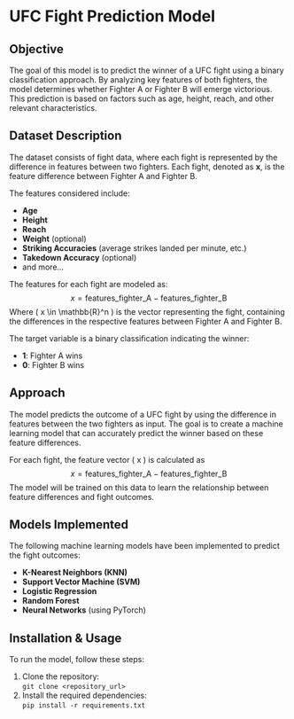 # UFC Fight Prediction Model

## Objective
The goal of this model is to predict the winner of a UFC fight using a binary classification approach. By analyzing key features of both fighters, the model determines whether Fighter A or Fighter B will emerge victorious. This prediction is based on factors such as age, height, reach, and other relevant characteristics.

## Dataset Description
The dataset consists of fight data, where each fight is represented by the difference in features between two fighters. Each fight, denoted as **x**, is the feature difference between Fighter A and Fighter B. 

The features considered include:
- **Age**
- **Height**
- **Reach**
- **Weight** (optional)
- **Striking Accuracies** (average strikes landed per minute, etc.)
- **Takedown Accuracy** (optional)
- and more...

The features for each fight are modeled as:
$$
x = \text{{features\_fighter\_A}} - \text{{features\_fighter\_B}}
$$
Where \( x \in \mathbb{R}^n \) is the vector representing the fight, containing the differences in the respective features between Fighter A and Fighter B.

The target variable is a binary classification indicating the winner:
- **1**: Fighter A wins
- **0**: Fighter B wins

## Approach
The model predicts the outcome of a UFC fight by using the difference in features between the two fighters as input. The goal is to create a machine learning model that can accurately predict the winner based on these feature differences.

For each fight, the feature vector \( x \) is calculated as 
$$ 
x = \text{{features\_fighter\_A}} - \text{{features\_fighter\_B}} 
$$
The model will be trained on this data to learn the relationship between feature differences and fight outcomes.

## Models Implemented
The following machine learning models have been implemented to predict the fight outcomes:
- **K-Nearest Neighbors (KNN)**
- **Support Vector Machine (SVM)**
- **Logistic Regression**
- **Random Forest**
- **Neural Networks** (using PyTorch)

## Installation & Usage
To run the model, follow these steps:
1. Clone the repository:  
   `git clone <repository_url>`
2. Install the required dependencies:  
   `pip install -r requirements.txt`

